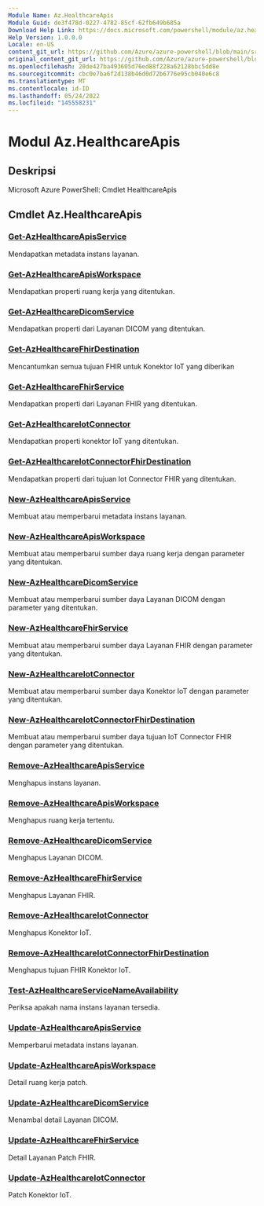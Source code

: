 ```yaml
---
Module Name: Az.HealthcareApis
Module Guid: de3f478d-0227-4782-85cf-62fb649b685a
Download Help Link: https://docs.microsoft.com/powershell/module/az.healthcareapis
Help Version: 1.0.0.0
Locale: en-US
content_git_url: https://github.com/Azure/azure-powershell/blob/main/src/HealthcareApis/help/Az.HealthcareApis.md
original_content_git_url: https://github.com/Azure/azure-powershell/blob/main/src/HealthcareApis/help/Az.HealthcareApis.md
ms.openlocfilehash: 20de427ba493605d76ed88f228a62128bbc5dd8e
ms.sourcegitcommit: cbc0e7ba6f2d138b46d0d72b6776e95cb040e6c8
ms.translationtype: MT
ms.contentlocale: id-ID
ms.lasthandoff: 05/24/2022
ms.locfileid: "145558231"
---
```

# Modul Az.HealthcareApis
## Deskripsi
Microsoft Azure PowerShell: Cmdlet HealthcareApis

## Cmdlet Az.HealthcareApis
### [Get-AzHealthcareApisService](Get-AzHealthcareApisService.md)
Mendapatkan metadata instans layanan.

### [Get-AzHealthcareApisWorkspace](Get-AzHealthcareApisWorkspace.md)
Mendapatkan properti ruang kerja yang ditentukan.

### [Get-AzHealthcareDicomService](Get-AzHealthcareDicomService.md)
Mendapatkan properti dari Layanan DICOM yang ditentukan.

### [Get-AzHealthcareFhirDestination](Get-AzHealthcareFhirDestination.md)
Mencantumkan semua tujuan FHIR untuk Konektor IoT yang diberikan

### [Get-AzHealthcareFhirService](Get-AzHealthcareFhirService.md)
Mendapatkan properti dari Layanan FHIR yang ditentukan.

### [Get-AzHealthcareIotConnector](Get-AzHealthcareIotConnector.md)
Mendapatkan properti konektor IoT yang ditentukan.

### [Get-AzHealthcareIotConnectorFhirDestination](Get-AzHealthcareIotConnectorFhirDestination.md)
Mendapatkan properti dari tujuan Iot Connector FHIR yang ditentukan.

### [New-AzHealthcareApisService](New-AzHealthcareApisService.md)
Membuat atau memperbarui metadata instans layanan.

### [New-AzHealthcareApisWorkspace](New-AzHealthcareApisWorkspace.md)
Membuat atau memperbarui sumber daya ruang kerja dengan parameter yang ditentukan.

### [New-AzHealthcareDicomService](New-AzHealthcareDicomService.md)
Membuat atau memperbarui sumber daya Layanan DICOM dengan parameter yang ditentukan.

### [New-AzHealthcareFhirService](New-AzHealthcareFhirService.md)
Membuat atau memperbarui sumber daya Layanan FHIR dengan parameter yang ditentukan.

### [New-AzHealthcareIotConnector](New-AzHealthcareIotConnector.md)
Membuat atau memperbarui sumber daya Konektor IoT dengan parameter yang ditentukan.

### [New-AzHealthcareIotConnectorFhirDestination](New-AzHealthcareIotConnectorFhirDestination.md)
Membuat atau memperbarui sumber daya tujuan IoT Connector FHIR dengan parameter yang ditentukan.

### [Remove-AzHealthcareApisService](Remove-AzHealthcareApisService.md)
Menghapus instans layanan.

### [Remove-AzHealthcareApisWorkspace](Remove-AzHealthcareApisWorkspace.md)
Menghapus ruang kerja tertentu.

### [Remove-AzHealthcareDicomService](Remove-AzHealthcareDicomService.md)
Menghapus Layanan DICOM.

### [Remove-AzHealthcareFhirService](Remove-AzHealthcareFhirService.md)
Menghapus Layanan FHIR.

### [Remove-AzHealthcareIotConnector](Remove-AzHealthcareIotConnector.md)
Menghapus Konektor IoT.

### [Remove-AzHealthcareIotConnectorFhirDestination](Remove-AzHealthcareIotConnectorFhirDestination.md)
Menghapus tujuan FHIR Konektor IoT.

### [Test-AzHealthcareServiceNameAvailability](Test-AzHealthcareServiceNameAvailability.md)
Periksa apakah nama instans layanan tersedia.

### [Update-AzHealthcareApisService](Update-AzHealthcareApisService.md)
Memperbarui metadata instans layanan.

### [Update-AzHealthcareApisWorkspace](Update-AzHealthcareApisWorkspace.md)
Detail ruang kerja patch.

### [Update-AzHealthcareDicomService](Update-AzHealthcareDicomService.md)
Menambal detail Layanan DICOM.

### [Update-AzHealthcareFhirService](Update-AzHealthcareFhirService.md)
Detail Layanan Patch FHIR.

### [Update-AzHealthcareIotConnector](Update-AzHealthcareIotConnector.md)
Patch Konektor IoT.

